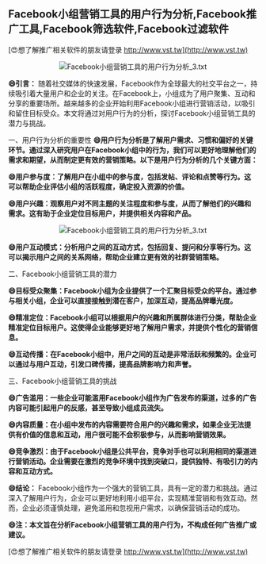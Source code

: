 ## **Facebook小组营销工具的用户行为分析,Facebook推广工具,Facebook筛选软件,Facebook过滤软件**

[😍想了解推广相关软件的朋友请登录 http://www.vst.tw](http://www.vst.tw)

 <center><img src="https://vst.tw/MP4/tuiguang/png/5.png" alt="Facebook小组营销工具的用户行为分析_3.txt"></center>

**😄引言：**
随着社交媒体的快速发展，Facebook作为全球最大的社交平台之一，持续吸引着大量用户和企业的关注。在Facebook上，小组成为了用户聚集、互动和分享的重要场所。越来越多的企业开始利用Facebook小组进行营销活动，以吸引和留住目标受众。本文将通过对用户行为的分析，探讨Facebook小组营销工具的潜力与挑战。

一、用户行为分析的重要性
**😄用户行为分析是了解用户需求、习惯和偏好的关键环节。通过深入研究用户在Facebook小组中的行为，我们可以更好地理解他们的需求和期望，从而制定更有效的营销策略。以下是用户行为分析的几个关键方面：**

**😄用户参与度：了解用户在小组中的参与度，包括发帖、评论和点赞等行为。这可以帮助企业评估小组的活跃程度，确定投入资源的价值。**

**😄用户兴趣：观察用户对不同主题的关注程度和参与度，从而了解他们的兴趣和需求。这有助于企业定位目标用户，并提供相关内容和产品。**

 <center><img src="https://vst.tw/MP4/tuiguang/png/3.png" alt="Facebook小组营销工具的用户行为分析_3.txt"></center>

**😄用户互动模式：分析用户之间的互动方式，包括回复、提问和分享等行为。这可以揭示用户之间的关系网络，帮助企业建立更有效的社群营销策略。**

二、Facebook小组营销工具的潜力

**😄目标受众聚集：Facebook小组为企业提供了一个汇聚目标受众的平台。通过参与相关小组，企业可以直接接触到潜在客户，加深互动，提高品牌曝光度。**

**😄精准定位：Facebook小组可以根据用户的兴趣和所属群体进行分类，帮助企业精准定位目标用户。这使得企业能够更好地了解用户需求，并提供个性化的营销信息。**

**😄互动传播：在Facebook小组中，用户之间的互动是非常活跃和频繁的。企业可以通过与用户互动，引发口碑传播，提高品牌影响力和声誉。**

三、Facebook小组营销工具的挑战

**😄广告滥用：一些企业可能滥用Facebook小组作为广告发布的渠道，过多的广告内容可能引起用户的反感，甚至导致小组成员流失。**

**😄内容质量：在小组中发布的内容需要符合用户的兴趣和需求，如果企业无法提供有价值的信息和互动，用户很可能不会积极参与，从而影响营销效果。**

**😄竞争激烈：由于Facebook小组是公共平台，竞争对手也可以利用相同的渠道进行营销活动。企业需要在激烈的竞争环境中找到突破口，提供独特、有吸引力的内容和互动方式。**

**😄结论：**
Facebook小组作为一个强大的营销工具，具有一定的潜力和挑战。通过深入了解用户行为，企业可以更好地利用小组平台，实现精准营销和有效互动。然而，企业必须谨慎处理，避免滥用和忽视用户需求，以确保营销活动的成功。

**😄注：本文旨在分析Facebook小组营销工具的用户行为，不构成任何广告推广或建议。**

[😍想了解推广相关软件的朋友请登录 http://www.vst.tw](http://www.vst.tw)



